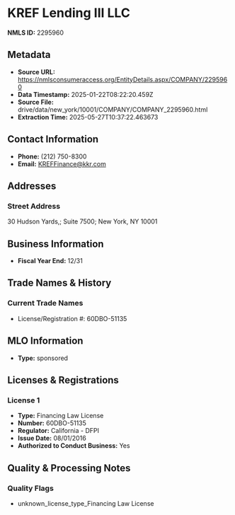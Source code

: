 # KREF Lending III LLC

**NMLS ID:** 2295960

## Metadata
- **Source URL:** https://nmlsconsumeraccess.org/EntityDetails.aspx/COMPANY/2295960
- **Data Timestamp:** 2025-01-22T08:22:20.459Z
- **Source File:** drive/data/new_york/10001/COMPANY/COMPANY_2295960.html
- **Extraction Time:** 2025-05-27T10:37:22.463673

## Contact Information
- **Phone:** (212) 750-8300
- **Email:** KREFFinance@kkr.com

## Addresses
### Street Address
30 Hudson Yards,; Suite 7500; New York, NY 10001

## Business Information
- **Fiscal Year End:** 12/31

## Trade Names & History
### Current Trade Names
- License/Registration #: 60DBO-51135

## MLO Information
- **Type:** sponsored

## Licenses & Registrations

### License 1
- **Type:** Financing Law License
- **Number:** 60DBO-51135
- **Regulator:** California - DFPI
- **Issue Date:** 08/01/2016
- **Authorized to Conduct Business:** Yes

## Quality & Processing Notes
### Quality Flags
- unknown_license_type_Financing Law License
